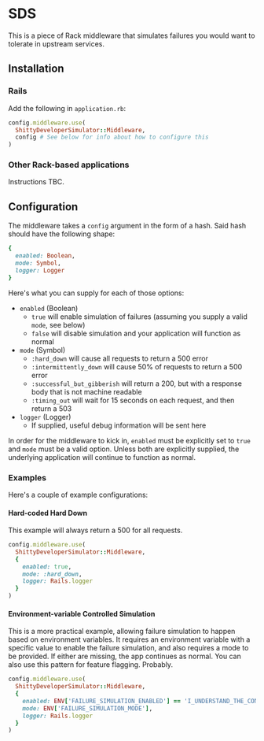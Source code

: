 # SDS

This is a piece of Rack middleware that simulates failures you would want to tolerate in upstream services.

## Installation

### Rails

Add the following in `application.rb`:

```ruby
config.middleware.use(
  ShittyDeveloperSimulator::Middleware,
  config # See below for info about how to configure this
)
```

### Other Rack-based applications

Instructions TBC.

## Configuration

The middleware takes a `config` argument in the form of a hash. Said hash should have the following shape:

```ruby
{
  enabled: Boolean,
  mode: Symbol,
  logger: Logger
}
```

Here's what you can supply for each of those options:

- `enabled` (Boolean)
  - `true` will enable simulation of failures (assuming you supply a valid `mode`, see below)
  - `false` will disable simulation and your application will function as normal
- `mode` (Symbol)
  - `:hard_down` will cause all requests to return a 500 error
  - `:intermittently_down` will cause 50% of requests to return a 500 error
  - `:successful_but_gibberish` will return a 200, but with a response body that is not machine readable
  - `:timing_out` will wait for 15 seconds on each request, and then return a 503
- `logger` (Logger)
  - If supplied, useful debug information will be sent here

In order for the middleware to kick in, `enabled` must be explicitly set to `true` and `mode` must be a valid option. Unless both are explicitly supplied, the underlying application will continue to function as normal.

### Examples

Here's a couple of example configurations:

#### Hard-coded Hard Down

This example will always return a 500 for all requests.

```ruby
config.middleware.use(
  ShittyDeveloperSimulator::Middleware,
  {
    enabled: true,
    mode: :hard_down,
    logger: Rails.logger
  }
)
```

#### Environment-variable Controlled Simulation

This is a more practical example, allowing failure simulation to happen based on environment variables. It requires an environment variable with a specific value to enable the failure simulation, and also requires a mode to be provided. If either are missing, the app continues as normal. You can also use this pattern for feature flagging. Probably.

```ruby
config.middleware.use(
  ShittyDeveloperSimulator::Middleware,
  {
    enabled: ENV['FAILURE_SIMULATION_ENABLED'] == 'I_UNDERSTAND_THE_CONSEQUENCES_OF_THIS',
    mode: ENV['FAILURE_SIMULATION_MODE'],
    logger: Rails.logger
  }
)
```
